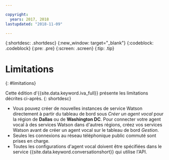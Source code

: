 ```yaml
---

copyright:
  years: 2017, 2018
lastupdated: "2018-11-09"

---
```


{:shortdesc: .shortdesc}
{:new_window: target="_blank"}
{:codeblock: .codeblock}
{:pre: .pre}
{:screen: .screen}
{:tip: .tip}

# Limitations
{: #limitations}

Cette édition d'{{site.data.keyword.iva_full}} présente les limitations décrites ci-après.
{: shortdesc}

* Vous pouvez créer de nouvelles instances de service Watson directement à partir du tableau de bord sous _Créer un agent vocal_ pour la région de **Dallas** ou de **Washington DC**. Pour connecter votre agent vocal à des services Watson dans d'autres régions, créez vos services Watson avant de créer un agent vocal sur le tableau de bord _Gestion_.
* Seules les connexions au réseau téléphonique public commuté sont prises en charge.
* Toutes les configurations d'agent vocal doivent être spécifiées dans le service {{site.data.keyword.conversationshort}} qui utilise l'API.
